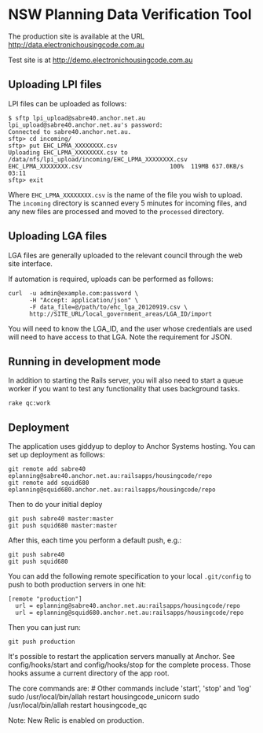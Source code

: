 NSW Planning Data Verification Tool
===================================

The production site is available at the URL
http://data.electronichousingcode.com.au

Test site is at 
http://demo.electronichousingcode.com.au

Uploading LPI files
-------------------

LPI files can be uploaded as follows:

    $ sftp lpi_upload@sabre40.anchor.net.au
    lpi_upload@sabre40.anchor.net.au's password: 
    Connected to sabre40.anchor.net.au.
    sftp> cd incoming/
    sftp> put EHC_LPMA_XXXXXXXX.csv
    Uploading EHC_LPMA_XXXXXXXX.csv to /data/nfs/lpi_upload/incoming/EHC_LPMA_XXXXXXXX.csv
    EHC_LPMA_XXXXXXXX.csv                         100%  119MB 637.0KB/s   03:11    
    sftp> exit

Where `EHC_LPMA_XXXXXXXX.csv` is the name of the file you wish to upload.  The
`incoming` directory is scanned every 5 minutes for incoming files, and any new
files are processed and moved to the `processed` directory.

Uploading LGA files
-------------------

LGA files are generally uploaded to the relevant council through the web site
interface.

If automation is required, uploads can be performed as follows:

    curl  -u admin@example.com:password \
          -H "Accept: application/json" \
          -F data_file=@/path/to/ehc_lga_20120919.csv \
          http://SITE_URL/local_government_areas/LGA_ID/import

You will need to know the LGA_ID, and the user whose credentials are used will
need to have access to that LGA. Note the requirement for JSON.


Running in development mode
---------------------------

In addition to starting the Rails server, you will also need to start a queue
worker if you want to test any functionality that uses background tasks.

    rake qc:work

Deployment
----------

The application uses giddyup to deploy to Anchor Systems hosting.
You can set up deployment as follows:

    git remote add sabre40 eplanning@sabre40.anchor.net.au:railsapps/housingcode/repo
    git remote add squid680 eplanning@squid680.anchor.net.au:railsapps/housingcode/repo

Then to do your initial deploy

    git push sabre40 master:master
    git push squid680 master:master

After this, each time you perform a default push, e.g.:

    git push sabre40
    git push squid680

You can add the following remote specification to your local `.git/config` to
push to both production servers in one hit:

    [remote "production"]
      url = eplanning@sabre40.anchor.net.au:railsapps/housingcode/repo
      url = eplanning@squid680.anchor.net.au:railsapps/housingcode/repo

Then you can just run:

    git push production

It's possible to restart the application servers manually at Anchor. See config/hooks/start and config/hooks/stop for the complete process. Those hooks assume a current directory of the app root.

The core commands are:
    # Other commands include 'start', 'stop' and 'log'
    sudo /usr/local/bin/allah restart housingcode_unicorn
    sudo /usr/local/bin/allah restart housingcode_qc

Note: New Relic is enabled on production.

